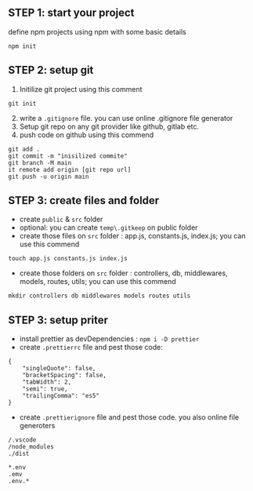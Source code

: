 ## STEP 1: start your project

define npm projects using npm with some basic details
```
npm init
```


## STEP 2: setup git

1. Initilize git project using this comment 
```
git init
```
2. write a `.gitignore` file. you can use online .gitignore file generator
3. Setup git repo on any git provider like github, gitlab etc.
4. push code on github using this commend
```
git add .
git commit -m "inisilized commite"
git branch -M main 
it remote add origin [git repo url]
git push -u origin main  
```



## STEP 3: create files and folder

- create `public` & `src` folder
- optional: you can create `temp\.gitkeep` on public folder 
- create those files on `src` folder : app.js, constants.js, index.js; you can use this commend
```
touch app.js constants.js index.js
```
- create those folders on `src` folder : controllers, db, middlewares, models, routes, utils; you can use this commend
```
mkdir controllers db middlewares models routes utils
```



## STEP 3: setup priter
- install prettier as devDependencies : `npm i -D prettier`
- create `.prettierrc` file and pest those code: 
```
{
    "singleQuote": false,
    "bracketSpacing": false,
    "tabWidth": 2,
    "semi": true,
    "trailingComma": "es5"
}
```

- create `.prettierignore` file and pest those code. you also online file generoters
```
/.vscode
/node_modules
./dist

*.env
.emv
.env.*
```